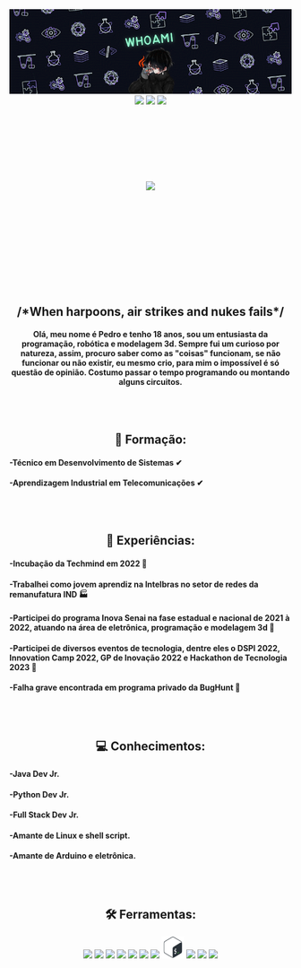 <div align="center">
    <img src="Imagens/final.gif"> 
</div>

<div align="center">
    <img src="http://github-profile-summary-cards.vercel.app/api/cards/stats?username=wh0am-i&theme=tokyonight" height="150" style="display:inline-block; margin: 0 10;"> 
    <img src="http://github-profile-summary-cards.vercel.app/api/cards/repos-per-language?username=wh0am-i&hide=Html&theme=tokyonight" height="150" style="display:inline-block; margin: 0 10;"> 
    <img src="http://github-profile-summary-cards.vercel.app/api/cards/most-commit-language?username=wh0am-i&theme=tokyonight" height="150" style="display:inline-block; margin: 0 10;">
</div>

<div align="center">
    <img src="http://github-profile-summary-cards.vercel.app/api/cards/profile-details?username=wh0am-i&theme=tokyonight" height="170" style="display:inline-block; margin: 0 10;"> 
</div>

<br>
<h2 align="center">/*When harpoons, air strikes and nukes fails*/</h2>
<h4 align="center"> Olá, meu nome é Pedro e tenho 18 anos, sou um entusiasta da programação, robótica e modelagem 3d. Sempre fui um curioso por natureza, assim, procuro saber como as "coisas" funcionam, se não funcionar ou não existir, eu mesmo crio, para mim o impossível é só questão de opinião. Costumo passar o tempo programando ou montando alguns circuitos. </h4> 
<br>
<br>

<h2 align="center" > 💼 Formação: </h2>
<h4>  -Técnico em Desenvolvimento de Sistemas ✔ </h4> 
<h4>  -Aprendizagem Industrial em Telecomunicações ✔ </h4>
<br>
<br>

<h2 align="center">  💾 Experiências: </h2>
<h4>  -Incubação da Techmind em 2022 🧠 </h4> 
<h4>  -Trabalhei como jovem aprendiz na Intelbras no setor de redes da remanufatura IND 🏭 </h4> 
<h4>  -Participei do programa Inova Senai na fase estadual e nacional de 2021 à 2022, atuando na área de eletrônica, programação e modelagem 3d 🤖 </h4> 
<h4>  -Participei de diversos eventos de tecnologia, dentre eles o DSPI 2022, Innovation Camp 2022, GP de Inovação 2022 e Hackathon de Tecnologia 2023 🥇 </h4> 
<h4>  -Falha grave encontrada em programa privado da BugHunt 👾 </h4>
<br>
<br>

<h2 align="center"> 💻 Conhecimentos: </h2>
<h4>  -Java Dev Jr.</h4>
<h4>  -Python Dev Jr.</h4>
<h4>  -Full Stack Dev Jr.</h4>
<h4>  -Amante de Linux e shell script.</h4>
<h4>  -Amante de Arduino e eletrônica.</h4>
<br>
<br>

<h2 align="center"> 🛠 Ferramentas: </h2>
<div align="center">
    <img style="width: 40px" src="https://cdn.jsdelivr.net/gh/devicons/devicon/icons/photoshop/photoshop-plain.svg"/>
    <img style="width: 40px" src="https://cdn.jsdelivr.net/gh/devicons/devicon/icons/html5/html5-plain.svg"/>
    <img style="width: 40px" src="https://cdn.jsdelivr.net/gh/devicons/devicon/icons/css3/css3-plain.svg"/>
    <img style="width: 40px" src="https://cdn.jsdelivr.net/gh/devicons/devicon/icons/java/java-original.svg"/>
    <img style="width: 40px" src="https://cdn.jsdelivr.net/gh/devicons/devicon/icons/python/python-original.svg"/>
    <img style="width: 40px" src="https://cdn.jsdelivr.net/gh/devicons/devicon/icons/javascript/javascript-plain.svg"/>
    <img style="width: 40px" src="https://upload.wikimedia.org/wikipedia/commons/thumb/a/a7/React-icon.svg/2300px-React-icon.svg.png"/>
    <img style="width: 40px" src="https://raw.githubusercontent.com/devicons/devicon/1119b9f84c0290e0f0b38982099a2bd027a48bf1/icons/bash/bash-original.svg"/>
    <img style="width: 40px" src="https://cdn.jsdelivr.net/gh/devicons/devicon/icons/arduino/arduino-original.svg"/>
    <img style="width: 40px" src="https://git-scm.com/images/logos/downloads/Git-Icon-1788C.png"/>
    <img style="width: 40px" src="https://cdn.jsdelivr.net/gh/devicons/devicon/icons/postgresql/postgresql-original-wordmark.svg"/>
</div>
<br>
<br>
